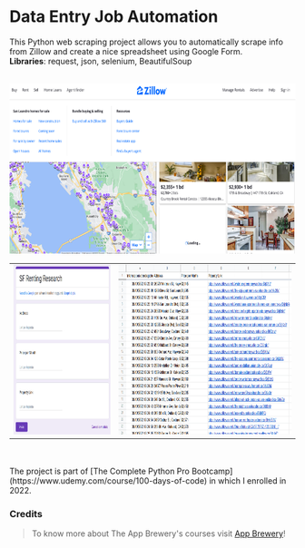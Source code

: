 # Data Entry Job Automation
This Python web scraping project allows you to automatically scrape info from Zillow and create a 
nice spreadsheet using Google Form.<br>
**Libraries**: request, json, selenium, BeautifulSoup<br><br>

<table>
<tr><img src="img/zillow.png" style="height:300px;"></tr>
<tr>
  <td><img src="img/form.png" style="height:300px; "></td>
  <td><img src="img/spreadsheet.png" style="height:300px;"></td>
</tr>
</table>
<br>
<br>The project is part of [The Complete Python Pro Bootcamp](https://www.udemy.com/course/100-days-of-code) in which I enrolled in 2022.<br>

### Credits
>To know more about The App Brewery's courses visit <a href="https://www.appbrewery.co/">App Brewery</a>!
